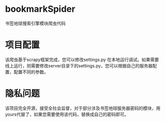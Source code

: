 # bookmarkSpider
书签地球搜索引擎模块爬虫代码

# 项目配置
该爬虫基于scrapy框架完成，您可以修改settings.py 在本地运行调试。如果需要线上运行，则需要修改server目录下的settings.py，您可以根据自己的服务器配置，配置不同的参数。

# 隐私问题
该项目完全开源，接受全社会监督，对于部分涉及书签地球服务器密码的模块，用yours代替了，如果您需要使用该代码，替换成自己的密码即可。

